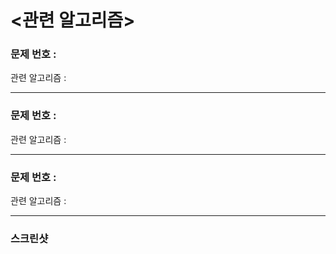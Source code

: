 
# <관련 알고리즘>


### 문제 번호 :
관련 알고리즘 :


<hr>

### 문제 번호 :
관련 알고리즘 :

<hr>

### 문제 번호 :
관련 알고리즘 :


  

  <hr>

  

### 스크린샷
